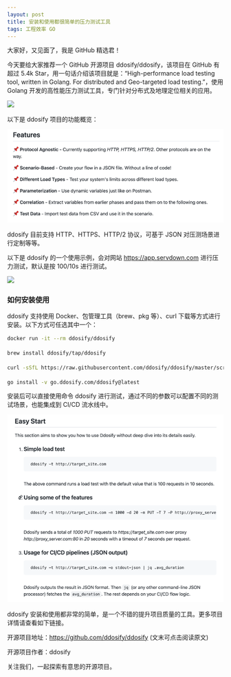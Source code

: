 ```yaml
---
layout: post
title: 安装和使用都很简单的压力测试工具
tags: 工程效率 GO
---
```


大家好，又见面了，我是 GitHub 精选君！

今天要给大家推荐一个 GitHub 开源项目 ddosify/ddosify，该项目在 GitHub 有超过 5.4k Star，用一句话介绍该项目就是：“High-performance load testing tool, written in Golang. For distributed and Geo-targeted load testing.”，使用 Golang 开发的高性能压力测试工具，专门针对分布式及地理定位相关的应用。

![](https://raw.githubusercontent.com/ddosify/ddosify/master/assets/ddosify-logo-wb.svg#gh-light-mode-only)

以下是 ddosify 项目的功能概览：

![image-20230127195420954](https://raw.githubusercontent.com/ZhuPeng/pic/master/images/compress_image-20230127195420954.png)

ddosify 目前支持 HTTP、HTTPS、HTTP/2 协议，可基于 JSON 对压测场景进行定制等等。

以下是 ddosify 的一个使用示例，会对网站 https://app.servdown.com 进行压力测试，默认是按 100/10s 进行测试。


![](https://raw.githubusercontent.com/ddosify/ddosify/master/assets/ddosify-quick-start.gif)

### 如何安装使用

ddosify 支持使用 Docker、包管理工具（brew、pkg 等）、curl 下载等方式进行安装。以下方式可任选其中一个：

```bash
docker run -it --rm ddosify/ddosify

brew install ddosify/tap/ddosify

curl -sSfL https://raw.githubusercontent.com/ddosify/ddosify/master/scripts/install.sh | sh

go install -v go.ddosify.com/ddosify@latest
```

安装后可以直接使用命令 ddosify 进行测试，通过不同的参数可以配置不同的测试场景，也能集成到 CI/CD 流水线中。

![image-20230127200240222](https://raw.githubusercontent.com/ZhuPeng/pic/master/images/compress_image-20230127200240222.png)


ddosify 安装和使用都非常的简单，是一个不错的提升项目质量的工具。更多项目详情请查看如下链接。

开源项目地址：https://github.com/ddosify/ddosify  (文末可点击阅读原文)

开源项目作者：ddosify



关注我们，一起探索有意思的开源项目。
